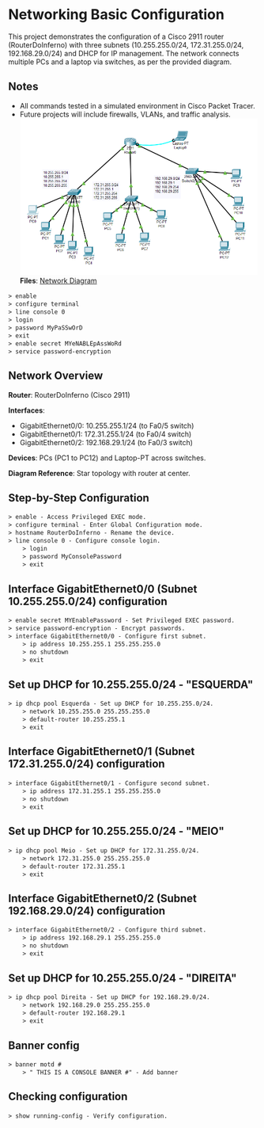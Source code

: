 # Networking Basic Configuration
This project demonstrates the configuration of a Cisco 2911 router (RouterDoInferno) with three subnets (10.255.255.0/24, 172.31.255.0/24, 192.168.29.0/24) and DHCP for IP management. 
The network connects multiple PCs and a laptop via switches, as per the provided diagram.

## Notes
- All commands tested in a simulated environment in Cisco Packet Tracer.
- Future projects will include firewalls, VLANs, and traffic analysis.
![alt text](https://github.com/jmoreira01/Network-Cybersecurity-Course-Portfolio/blob/main/topology.webp)
**Files**: [Network Diagram](network_diagram.png)
```
> enable
> configure terminal
> line console 0
> login
> password MyPaSSwOrD
> exit
> enable secret MYeNABLEpAssWoRd
> service password-encryption
```

## Network Overview

**Router**: RouterDoInferno (Cisco 2911)

**Interfaces**:
- GigabitEthernet0/0: 10.255.255.1/24 (to Fa0/5 switch)
- GigabitEthernet0/1: 172.31.255.1/24 (to Fa0/4 switch)
- GigabitEthernet0/2: 192.168.29.1/24 (to Fa0/3 switch)

**Devices**: PCs (PC1 to PC12) and Laptop-PT across switches.

**Diagram Reference**: Star topology with router at center.

## Step-by-Step Configuration
```
> enable - Access Privileged EXEC mode.
> configure terminal - Enter Global Configuration mode.
> hostname RouterDoInferno - Rename the device.
> line console 0 - Configure console login.
    > login
    > password MyConsolePassword
    > exit
```
## Interface GigabitEthernet0/0 (Subnet 10.255.255.0/24) configuration
```
> enable secret MYEnablePassword - Set Privileged EXEC password.
> service password-encryption - Encrypt passwords.
> interface GigabitEthernet0/0 - Configure first subnet.
    > ip address 10.255.255.1 255.255.255.0
    > no shutdown
    > exit
```
## Set up DHCP for 10.255.255.0/24 - "ESQUERDA"
```
> ip dhcp pool Esquerda - Set up DHCP for 10.255.255.0/24.
    > network 10.255.255.0 255.255.255.0
    > default-router 10.255.255.1
    > exit
```
## Interface GigabitEthernet0/1 (Subnet 172.31.255.0/24) configuration
```
> interface GigabitEthernet0/1 - Configure second subnet.
    > ip address 172.31.255.1 255.255.255.0
    > no shutdown
    > exit
```
## Set up DHCP for 10.255.255.0/24 - "MEIO"
```
> ip dhcp pool Meio - Set up DHCP for 172.31.255.0/24.
    > network 172.31.255.0 255.255.255.0
    > default-router 172.31.255.1
    > exit
```
## Interface GigabitEthernet0/2 (Subnet 192.168.29.0/24) configuration
```
> interface GigabitEthernet0/2 - Configure third subnet.
    > ip address 192.168.29.1 255.255.255.0
    > no shutdown
    > exit
```
## Set up DHCP for 10.255.255.0/24 - "DIREITA"
```
> ip dhcp pool Direita - Set up DHCP for 192.168.29.0/24.
    > network 192.168.29.0 255.255.255.0
    > default-router 192.168.29.1
    > exit
```
## Banner config
```
> banner motd # 
    > " THIS IS A CONSOLE BANNER #" - Add banner
```

## Checking configuration 
```
> show running-config - Verify configuration.
```
